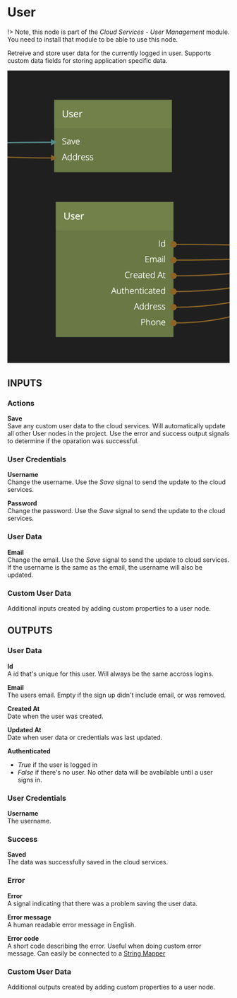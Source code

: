 # User

!> Note, this node is part of the _Cloud Services - User Management_ module. You need to install that module to be able to use this node.

Retreive and store user data for the currently logged in user. Supports custom data fields for storing application specific data.

<div class="ndl-images">
    <img src="/modules/cloud-services-user-management/user.png" class="ndl-image med"></img>   
</div>

## INPUTS

### Actions
**Save**  
Save any custom user data to the cloud services. Will automatically update all other User nodes in the project.
Use the error and success output signals to determine if the oparation was successful.

### User Credentials

**Username**  
Change the username. Use the _Save_ signal to send the update to the cloud services.

**Password**  
Change the password. Use the _Save_ signal to send the update to the cloud services.

### User Data

**Email**  
Change the email. Use the _Save_ signal to send the update to cloud services. If the username is the same as the email, the username will also be updated.

### Custom User Data
Additional inputs created by adding custom properties to a user node.

## OUTPUTS

### User Data
**Id**  
A id that's unique for this user. Will always be the same accross logins.

**Email**  
The users email. Empty if the sign up didn't include email, or was removed.

**Created At**  
Date when the user was created.

**Updated At**  
Date when user data or credentials was last updated.

**Authenticated**  
- _True_ if the user is logged in
- _False_ if there's no user. No other data will be avabilable until a user signs in.

### User Credentials
**Username**  
The username.

### Success
**Saved**  
The data was successfully saved in the cloud services.

### Error
**Error**  
A signal indicating that there was a problem saving the user data.

**Error message**  
A human readable error message in English. 

**Error code**  
A short code describing the error. Useful when doing custom error message. Can easily be connected to a [String Mapper](/nodes/utilities/string-mapper.md)

### Custom User Data
Additional outputs created by adding custom properties to a user node.